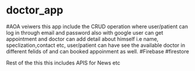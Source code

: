 # doctor_app

#AOA veiwers this app include the CRUD operation 
where user/patient can log in through email and password  also with google user can get appointment and doctor can add detail about himself i.e name, speclization,contact etc, user/patient can have see the available doctor in different felids of and can booked appoinment as well.
#Firebase
#firestore


Rest of the this this includes APIS for News etc